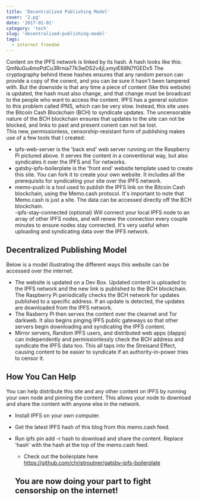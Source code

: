 ```yaml
---
title: 'Decentralized Publishing Model'
cover: '2.pg'
date: '2017-01-01'
category: 'tech'
slug: 'decentralized-publishing-model'
tags:
  - internet freedom
---
```


Content on the IPFS network is linked by its hash. A hash looks like this: QmNuGu4moPdCu3Rrnia77k3wDS2v4jLxmyiE68N7fGEDv5 The cryptography behind these hashes ensures that any random person can provide a copy of the conent, and you can be sure it hasn't been tampered with. But the downside is that any time a piece of content (like this website) is updated, the hash must also change, and that change must be broadcast to the people who want to access the content.
IPFS has a general solution to this problem called IPNS, which can be very slow. Instead, this site uses the Bitcoin Cash Blockchain (BCH) to syndicate updates. The uncensorable nature of the BCH blockchain ensures that updates to the site can not be blocked, and links to past and present conent can not be lost.
<br>
This new, permissionless, censorship-resistant form of publishing makes use of a few tools that I created:
<br>

- ipfs-web-server is the 'back end' web server running on the Raspberry Pi pictured above. It serves the content in a conventional way, but also syndicates it over the IPFS and Tor networks.
  <br>
- gatsby-ipfs-boilerplate is the 'front end' website template used to create this site. You can fork it to create your own website. It includes all the prerequisits for syndicating your site over the IPFS network.
  <br>
- memo-push is a tool used to publish the IPFS link on the Bitcoin Cash blockchain, using the Memo.cash protocol. It's important to note that Memo.cash is just a site. The data can be accessed directly off the BCH blockchain.
  <br>
  -ipfs-stay-connected (optional) Will connect your local IPFS node to an array of other IPFS nodes, and will renew the connection every couple minutes to ensure nodes stay connected. It's very useful when uploading and syndicating data over the IPFS network.
  <br>

## Decentralized Publishing Model

Below is a model illustrating the different ways this website can be accessed over the internet.
<br>

- The website is updated on a Dev Box. Updated content is uploaded to the IPFS network and the new link is published to the BCH blockchain. The Raspberry Pi periodically checks the BCH network for updates published to a specific address. If an update is detected, the updates are downloaded from the IPFS network.
  <br>
- The Rasberry Pi then serves the content over the clearnet and Tor darkweb. It also begins pinging IPFS public gateways so that other servers begin downloading and syndicating the IPFS content.
  <br>
- Mirror servers, Random IPFS users, and distributed web apps (dapps) can independently and permissionlessly check the BCH address and syndicate the IPFS data too. This all taps into the Streisand Effect, causing content to be easier to syndicate if an authority-in-power tries to censor it.
  <br>

## How You Can Help

You can help distribute this site and any other content on IPFS by running your own node and pinning the content. This allows your node to download and share the content with anyone else in the network.
<br>

- Install IPFS on your own computer.
  <br>
- Get the latest IPFS hash of this blog from this memo.cash feed.
  <br>
- Run ipfs pin add -r hash to download and share the content. Replace 'hash' with the hash at the top of the memo.cash feed.
  <br>

  - Check out the boilerplate here https://github.com/christroutner/gatsby-ipfs-boilerplate

  ## You are now doing your part to fight censorship on the internet!

